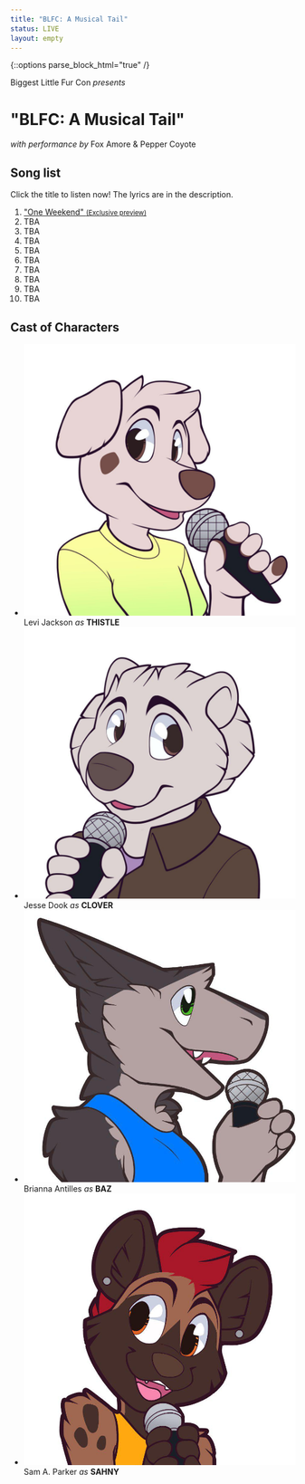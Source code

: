 ```yaml
---
title: "BLFC: A Musical Tail"
status: LIVE
layout: empty
---
```

{::options parse_block_html="true" /}

<div id="titlecard">
Biggest Little Fur Con
<em>presents</em>
<h1>"BLFC: A Musical Tail"</h1>
<em>with performance by</em>
Fox Amore &amp; Pepper Coyote
</div>


<div id="card-playlist" class="textcenter one-full bg-two">
<h2>Song list</h2>
<p>Click the title to listen now! The lyrics are in the description.</p>
<ol>
	<li><a href="http://www.furaffinity.net/view/26022927/" target="_blank">"One Weekend" <small>(Exclusive preview)</small></a></li>
	<li>TBA</li>
	<li>TBA</li>
	<li>TBA</li>
	<li>TBA</li>
	<li>TBA</li>
	<li>TBA</li>
	<li>TBA</li>
	<li>TBA</li>
	<li>TBA</li>
</ol>

<div class="clear"></div>
</div>


<div id="card-characters-container" class="one-full bg-three textcenter">
<h2>Cast of Characters</h2>

<ul id="card-characters">
	<li class="one_fourth">
		<img src="/assets/theme/art-thistle.jpg">
		Levi Jackson
		<em>as</em>
		<strong>THISTLE</strong>
	</li>
	<li class="one_fourth">
		<img src="/assets/theme/art-clover.jpg">
		Jesse Dook
		<em>as</em>
		<strong>CLOVER</strong>
	</li>
	<li class="one_fourth">
		<img src="/assets/theme/art-baz.jpg">
		Brianna Antilles
		<em>as</em>
		<strong>BAZ</strong>
	</li>
	<li class="one_fourth">
		<img src="/assets/theme/art-sahny.jpg">
		Sam A. Parker
		<em>as</em>
		<strong>SAHNY</strong>
	</li>
</ul>
<div class="clear"></div>
</div>

